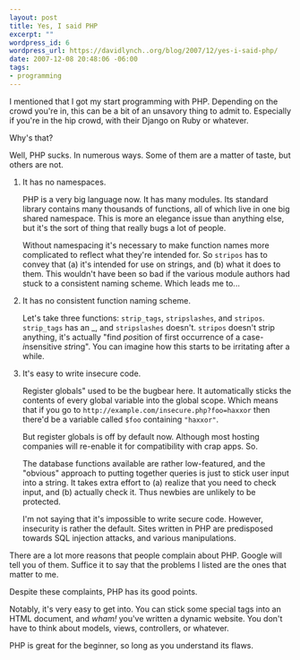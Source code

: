 ```yaml
--- 
layout: post
title: Yes, I said PHP
excerpt: ""
wordpress_id: 6
wordpress_url: https://davidlynch..org/blog/2007/12/yes-i-said-php/
date: 2007-12-08 20:48:06 -06:00
tags: 
- programming
---
```

I mentioned that I got my start programming with PHP. Depending on the crowd you're in, this can be a bit of an unsavory thing to admit to. Especially if you're in the hip crowd, with their Django on Ruby or whatever.

Why's that?

Well, PHP sucks. In numerous ways. Some of them are a matter of taste, but others are not.

1. It has no namespaces.

   PHP is a very big language now. It has many modules. Its standard library contains many thousands of functions, all of which live in one big shared namespace. This is more an elegance issue than anything else, but it's the sort of thing that really bugs a lot of people.

   Without namespacing it's necessary to make function names more complicated to reflect what they're intended for. So `stripos` has to convey that (a) it's intended for use on strings, and (b) what it does to them. This wouldn't have been so bad if the various module authors had stuck to a consistent naming scheme. Which leads me to...

2. It has no consistent function naming scheme.

   Let's take three functions: `strip_tags`, `stripslashes`, and `stripos`. `strip_tags` has an _, and `stripslashes` doesn't. `stripos` doesn't strip anything, it's actually "find <i>pos</i>ition of first occurrence of a case-<i>i</i>nsensitive <i>str</i>ing". You can imagine how this starts to be irritating after a while.

3. It's easy to write insecure code.

   Register globals" used to be the bugbear here. It automatically sticks the contents of every global variable into the global scope. Which means that if you go to `http://example.com/insecure.php?foo=haxxor` then there'd be a variable called `$foo` containing `"haxxor"`.

   But register globals is off by default now. Although most hosting companies will re-enable it for compatibility with crap apps. So.

   The database functions available are rather low-featured, and the "obvious" approach to putting together queries is just to stick user input into a string. It takes extra effort to (a) realize that you need to check input, and (b) actually check it. Thus newbies are unlikely to be protected.

   I'm not saying that it's impossible to write secure code. However, insecurity is rather the default. Sites written in PHP are predisposed towards SQL injection attacks, and various manipulations.

There are a lot more reasons that people complain about PHP. Google will tell you of them. Suffice it to say that the problems I listed are the ones that matter to me.

Despite these complaints, PHP has its good points.

Notably, it's very easy to get into. You can stick some special tags into an HTML document, and *wham!* you've written a dynamic website. You don't have to think about models, views, controllers, or whatever.

PHP is great for the beginner, so long as you understand its flaws.
